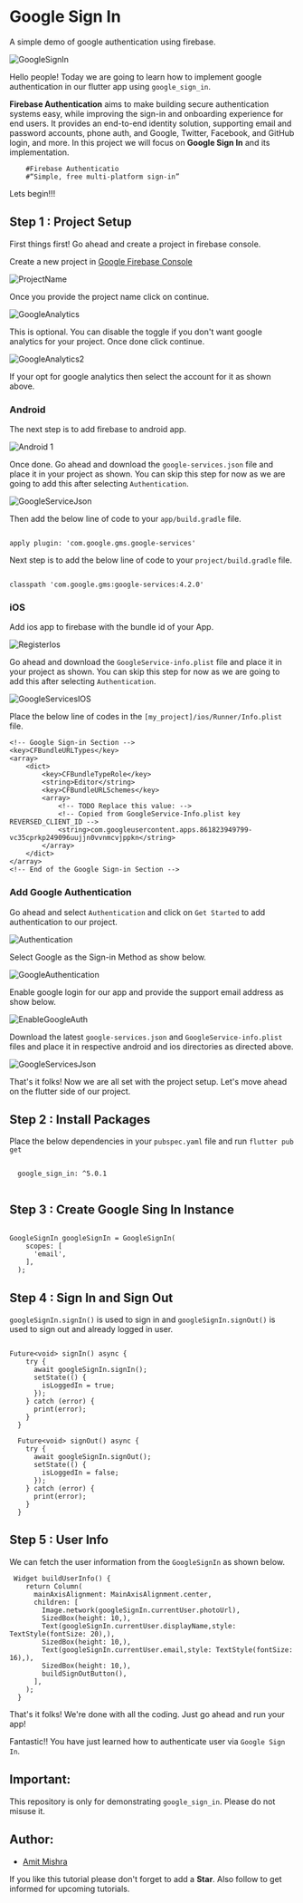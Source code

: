 # Google Sign In

A simple demo of google authentication using firebase.

![GoogleSignIn](ios/Runner/Assets.xcassets/AppIcon.appiconset/GoogleSignIn.png)

Hello people! Today we are going to learn how to implement google authentication in our flutter app using `google_sign_in`.

**Firebase Authentication** aims to make building secure authentication systems easy, while improving the sign-in and onboarding experience for end users. It provides an end-to-end identity solution, supporting email and password accounts, phone auth, and Google, Twitter, Facebook, and GitHub login, and more. In this project we will focus on **Google Sign In** and its implementation.

        #Firebase Authenticatio
        #“Simple, free multi-platform sign-in”

Lets begin!!!

## Step 1 : Project Setup

First things first! Go ahead and create a project in firebase console.

Create a new project in [Google Firebase Console](https://console.firebase.google.com/)

![ProjectName](ios/Runner/Assets.xcassets/AppIcon.appiconset/ProjectName.png)

Once you provide the project name click on continue.

![GoogleAnalytics](ios/Runner/Assets.xcassets/AppIcon.appiconset/GoogleAnalytics.png)

This is optional. You can disable the toggle if you don't want google analytics for your project. Once done click continue.

![GoogleAnalytics2](ios/Runner/Assets.xcassets/AppIcon.appiconset/GoogleAnalytics2.png)

If your opt for google analytics then select the account for it as shown above.

### Android

The next step is to add firebase to android app.

![Android 1](ios/Runner/Assets.xcassets/AppIcon.appiconset/Android%201.png)

Once done. Go ahead and download the `google-services.json` file and place it in your project as shown. You can skip this step for now as we are going to add this after selecting `Authentication`.

![GoogleServiceJson](ios/Runner/Assets.xcassets/AppIcon.appiconset/GoogleServiceJson.png)

Then add the below line of code to your `app/build.gradle` file.

```

apply plugin: 'com.google.gms.google-services'

```

Next step is to add the below line of code to your `project/build.gradle` file.

```

classpath 'com.google.gms:google-services:4.2.0'

```

### iOS

Add ios app to firebase with the bundle id of your App.

![RegisterIos](ios/Runner/Assets.xcassets/AppIcon.appiconset/RegisterIos.png)

Go ahead and download the `GoogleService-info.plist` file and place it in your project as shown. You can skip this step for now as we are going to add this after selecting `Authentication`.

![GoogleServicesIOS](ios/Runner/Assets.xcassets/AppIcon.appiconset/GoogleServicesIOS.png)

Place the below line of codes in the `[my_project]/ios/Runner/Info.plist` file.

```
<!-- Google Sign-in Section -->
<key>CFBundleURLTypes</key>
<array>
	<dict>
		<key>CFBundleTypeRole</key>
		<string>Editor</string>
		<key>CFBundleURLSchemes</key>
		<array>
			<!-- TODO Replace this value: -->
			<!-- Copied from GoogleService-Info.plist key REVERSED_CLIENT_ID -->
			<string>com.googleusercontent.apps.861823949799-vc35cprkp249096uujjn0vvnmcvjppkn</string>
		</array>
	</dict>
</array>
<!-- End of the Google Sign-in Section -->
```

### Add Google Authentication

Go ahead and select `Authentication` and click on `Get Started` to add authentication to our project.

![Authentication](ios/Runner/Assets.xcassets/AppIcon.appiconset/Authentication.png)

Select Google as the Sign-in Method as show below.

![GoogleAuthentication](ios/Runner/Assets.xcassets/AppIcon.appiconset/GoogleAuthentication.png)

Enable google login for our app and provide the support email address as show below.

![EnableGoogleAuth](ios/Runner/Assets.xcassets/AppIcon.appiconset/EnableGoogleAuth.png)

Download the latest `google-services.json` and `GoogleService-info.plist` files and place it in respective android and ios directories as directed above.

![GoogleServicesJson](ios/Runner/Assets.xcassets/AppIcon.appiconset/GoogleServicesJson.png)

That's it folks! Now we are all set with the project setup. Let's move ahead on the flutter side of our project.

## Step 2 :  Install Packages

Place the below dependencies in your `pubspec.yaml` file and run `flutter pub get`
```
  
  google_sign_in: ^5.0.1
  
```

## Step 3 : Create Google Sing In Instance

```

GoogleSignIn googleSignIn = GoogleSignIn(
    scopes: [
      'email',
    ],
  );

```

## Step 4 : Sign In and Sign Out

`googleSignIn.signIn()` is used to sign in and `googleSignIn.signOut()` is used to sign out and already logged in user.

```

Future<void> signIn() async {
    try {
      await googleSignIn.signIn();
      setState(() {
        isLoggedIn = true;
      });
    } catch (error) {
      print(error);
    }
  }

  Future<void> signOut() async {
    try {
      await googleSignIn.signOut();
      setState(() {
        isLoggedIn = false;
      });
    } catch (error) {
      print(error);
    }
  }
```

## Step 5 : User Info

We can fetch the user information from the `GoogleSignIn` as shown below.

```
 Widget buildUserInfo() {
    return Column(
      mainAxisAlignment: MainAxisAlignment.center,
      children: [
        Image.network(googleSignIn.currentUser.photoUrl),
        SizedBox(height: 10,),
        Text(googleSignIn.currentUser.displayName,style: TextStyle(fontSize: 20),),
        SizedBox(height: 10,),
        Text(googleSignIn.currentUser.email,style: TextStyle(fontSize: 16),),
        SizedBox(height: 10,),
        buildSignOutButton(),
      ],
    );
  }
```

That's it folks! We're done with all the coding. Just go ahead and run your app!

Fantastic!! You have just learned how to authenticate user via `Google Sign In`.

## Important:

This repository is only for demonstrating `google_sign_in`. Please do not misuse it.

## Author:

* [Amit Mishra](https://github.com/amitmishra7)

If you like this tutorial please don't forget to add a **Star**. Also follow to get informed for upcoming tutorials.
